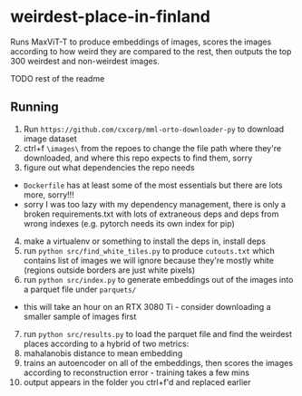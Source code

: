 # weirdest-place-in-finland

Runs MaxViT-T to produce embeddings of images, scores the images according to how weird they are compared to the rest, then outputs the top 300 weirdest and non-weirdest images.

TODO rest of the readme

## Running

1. Run `https://github.com/cxcorp/mml-orto-downloader-py` to download image dataset
2. ctrl+f `\images\` from the repoes to change the file path where they're downloaded, and where this repo expects to find them, sorry
3. figure out what dependencies the repo needs
  - `Dockerfile` has at least some of the most essentials but there are lots more, sorry!!!
  - sorry I was too lazy with my dependency management, there is only a broken requirements.txt with lots of extraneous deps and deps from wrong indexes (e.g. pytorch needs its own index for pip)
4. make a virtualenv or something to install the deps in, install deps
5. run `python src/find_white_tiles.py` to produce `cutouts.txt` which contains list of images we will ignore because they're mostly white (regions outside borders are just white pixels)
6. run `python src/index.py` to generate embeddings out of the images into a parquet file under `parquets/`
  - this will take an hour on an RTX 3080 Ti - consider downloading a smaller sample of images first
7. run `python src/results.py` to load the parquet file and find the weirdest places according to a hybrid of two metrics:
  1. mahalanobis distance to mean embedding
  2. trains an autoencoder on all of the embeddings, then scores the images according to reconstruction error
    - training takes a few mins
8. output appears in the folder you ctrl+f'd and replaced earlier